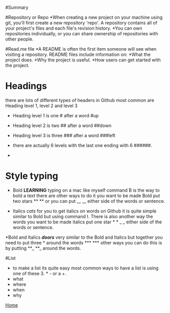 #Summary 

#Repository or Repo
*When creating a new project on your machine using git, you'll first create a new repository 'repo'. A repository contains all of your project's files and each file's revision history.
*You can own repositories individually, or you can share ownership of repositories with other people.



#Read.me file
*A README is often the first item someone will see when visiting a repository. README files include information on: 
*What the project does. 
*Why the project is useful. 
*How users can get started with the project.

# Headings 

there are lots of different types of headers in Github most common are Heading level 1, level 2 and level 3 
* Heading level 1 is one # after a word
#up
* Heading level 2 is two ## after a word
##down
* Heading level 3 is three ### after a word
###left

* there are actually 6 levels with the last one ending with 6 ######.

* 

# Style typing 
* Bold **LEARNING** typing on a mac like myself  command B is the way to bold a text there are other ways to do it you want to be made Bold put two stars ** ** or you can put __ __ either side of the words or sentence. 
  
* Italics *cats* for you to get italics on words on Github it is quite simple similar to Bold but using command I. There is also another way the words you want to be made italics put one star * *  _ _ either side of the words or sentence. 

*Bold and Italics ***doors*** very similar to the Bold and Italics but together you need to put three * around the words *** *** other ways you can do this is by putting **_  **_ around the words.


#List
* to make a list its quite easy most common ways to have a list is using one of these 3. *  -  or a +.
* what
* where
* when
* why

 

[Home](README.md)

